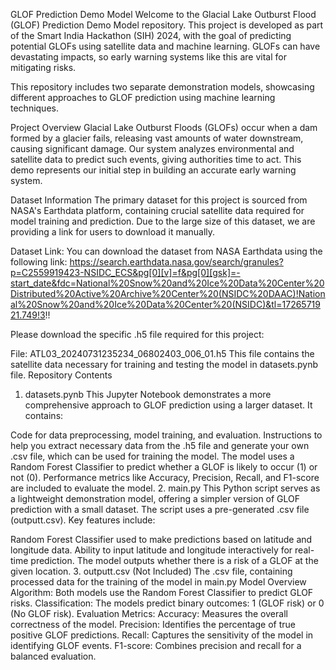 GLOF Prediction Demo Model
Welcome to the Glacial Lake Outburst Flood (GLOF) Prediction Demo Model repository. This project is developed as part of the Smart India Hackathon (SIH) 2024, with the goal of predicting potential GLOFs using satellite data and machine learning. GLOFs can have devastating impacts, so early warning systems like this are vital for mitigating risks.

This repository includes two separate demonstration models, showcasing different approaches to GLOF prediction using machine learning techniques.

Project Overview
Glacial Lake Outburst Floods (GLOFs) occur when a dam formed by a glacier fails, releasing vast amounts of water downstream, causing significant damage. Our system analyzes environmental and satellite data to predict such events, giving authorities time to act. This demo represents our initial step in building an accurate early warning system.

Dataset Information
The primary dataset for this project is sourced from NASA's Earthdata platform, containing crucial satellite data required for model training and prediction. Due to the large size of this dataset, we are providing a link for users to download it manually.

Dataset Link:
You can download the dataset from NASA Earthdata using the following link: https://search.earthdata.nasa.gov/search/granules?p=C2559919423-NSIDC_ECS&pg[0][v]=f&pg[0][gsk]=-start_date&fdc=National%20Snow%20and%20Ice%20Data%20Center%20Distributed%20Active%20Archive%20Center%20(NSIDC%20DAAC)!National%20Snow%20and%20Ice%20Data%20Center%20(NSIDC)&tl=1726571921.749!3!!

Please download the specific .h5 file required for this project:

File: ATL03_20240731235234_06802403_006_01.h5
This file contains the satellite data necessary for training and testing the model in datasets.pynb file.
Repository Contents
1. datasets.pynb
This Jupyter Notebook demonstrates a more comprehensive approach to GLOF prediction using a larger dataset. It contains:

Code for data preprocessing, model training, and evaluation.
Instructions to help you extract necessary data from the .h5 file and generate your own .csv file, which can be used for training the model.
The model uses a Random Forest Classifier to predict whether a GLOF is likely to occur (1) or not (0).
Performance metrics like Accuracy, Precision, Recall, and F1-score are included to evaluate the model.
2. main.py
This Python script serves as a lightweight demonstration model, offering a simpler version of GLOF prediction with a small dataset. The script uses a pre-generated .csv file (outputt.csv). Key features include:

Random Forest Classifier used to make predictions based on latitude and longitude data.
Ability to input latitude and longitude interactively for real-time prediction.
The model outputs whether there is a risk of a GLOF at the given location.
3. outputt.csv (Not Included)
The .csv file, containing processed data for the training of the model in main.py
Model Overview
Algorithm:
Both models use the Random Forest Classifier to predict GLOF risks.
Classification:
The models predict binary outcomes: 1 (GLOF risk) or 0 (No GLOF risk).
Evaluation Metrics:
Accuracy: Measures the overall correctness of the model.
Precision: Identifies the percentage of true positive GLOF predictions.
Recall: Captures the sensitivity of the model in identifying GLOF events.
F1-score: Combines precision and recall for a balanced evaluation.
